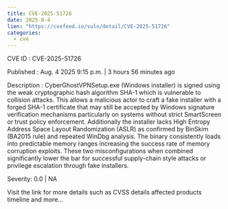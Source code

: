 ```yaml
--- 
title: CVE-2025-51726
date: 2025-8-4
lien: "https://cvefeed.io/vuln/detail/CVE-2025-51726"
categories:
  - cve
---
```


CVE ID : CVE-2025-51726

Published :  Aug. 4
2025
9:15 p.m. | 3 hours
56 minutes ago

Description : CyberGhostVPNSetup.exe (Windows installer) is signed using the weak cryptographic hash algorithm SHA-1
which is vulnerable to collision attacks. This allows a malicious actor to craft a fake installer with a forged SHA-1 certificate that may still be accepted by Windows signature verification mechanisms
particularly on systems without strict SmartScreen or trust policy enforcement. Additionally
the installer lacks High Entropy Address Space Layout Randomization (ASLR)
as confirmed by BinSkim (BA2015 rule) and repeated WinDbg analysis. The binary consistently loads into predictable memory ranges
increasing the success rate of memory corruption exploits. These two misconfigurations
when combined
significantly lower the bar for successful supply-chain style attacks or privilege escalation through fake installers.

Severity: 0.0 | NA

Visit the link for more details
such as CVSS details
affected products
timeline
and more...
